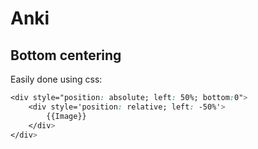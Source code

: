 # Anki

## Bottom centering

Easily done using css:

```css
<div style="position: absolute; left: 50%; bottom:0">
    <div style='position: relative; left: -50%'>
        {{Image}}
    </div>
</div>
```
